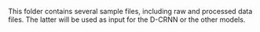 This folder contains several sample files, including raw and processed data files. The latter will be used as input for the D-CRNN or the other models. 
